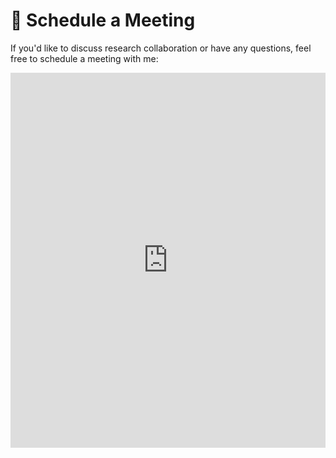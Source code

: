 # 📅 Schedule a Meeting

If you'd like to discuss research collaboration or have any questions, feel free to schedule a meeting with me:

<!-- Google Calendar Appointment Scheduling begin -->
<iframe src="https://calendar.google.com/calendar/appointments/schedules/AcZssZ2N1k-Hbb2B1qsA_wyoMMlxNuNZvHcpV056OziWj2mrf6rb0NC1GRkV9NyB64OJ3Wg5ltDk3Ftr?gv=true" style="border: 0" width="100%" height="600" frameborder="0"></iframe>
<!-- end Google Calendar Appointment Scheduling -->
